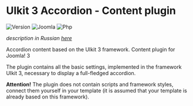 # UIkit 3 Accordion - Content plugin

![Version](https://img.shields.io/badge/VERSION-1.0.0-0366d6.svg?style=for-the-badge)
![Joomla](https://img.shields.io/badge/joomla-3.7+-1A3867.svg?style=for-the-badge)
![Php](https://img.shields.io/badge/php-5.6+-8892BF.svg?style=for-the-badge)

_description in Russian [here](README.ru.md)_

Accordion content based on the UIkit 3 framework. Content plugin for Joomla! 3

The plugin contains all the basic settings, implemented in the framework UIkit 3, necessary to display a full-fledged accordion.

**Attention!** The plugin does not contain scripts and framework styles, connect them yourself in your template (it is assumed that your template is already based on this framework).